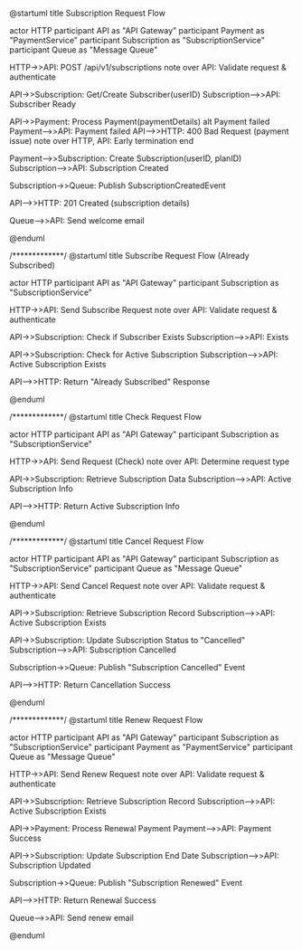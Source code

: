 @startuml
title Subscription Request Flow

actor HTTP
participant API as "API Gateway"
participant Payment as "PaymentService"
participant Subscription as "SubscriptionService"
participant Queue as "Message Queue"

HTTP->>API: POST /api/v1/subscriptions
note over API: Validate request & authenticate

API->>Subscription: Get/Create Subscriber(userID)
Subscription-->>API: Subscriber Ready

API->>Payment: Process Payment(paymentDetails)
alt Payment failed
    Payment-->>API: Payment failed
    API-->>HTTP: 400 Bad Request (payment issue)
    note over HTTP, API: Early termination
end

Payment-->>Subscription: Create Subscription(userID, planID)
Subscription-->>API: Subscription Created

Subscription->>Queue: Publish SubscriptionCreatedEvent

API-->>HTTP: 201 Created (subscription details)

Queue-->>API: Send welcome email  

@enduml



/*************/
@startuml
title Subscribe Request Flow (Already Subscribed)

actor HTTP
participant API as "API Gateway"
participant Subscription as "SubscriptionService"

HTTP->>API: Send Subscribe Request
note over API: Validate request & authenticate

API->>Subscription: Check if Subscriber Exists
Subscription-->>API: Exists

API->>Subscription: Check for Active Subscription
Subscription-->>API: Active Subscription Exists

API-->>HTTP: Return "Already Subscribed" Response

@enduml



/*************/
@startuml
title Check Request Flow

actor HTTP
participant API as "API Gateway"
participant Subscription as "SubscriptionService"

HTTP->>API: Send Request (Check)
note over API: Determine request type

API->>Subscription: Retrieve Subscription Data
Subscription-->>API: Active Subscription Info

API-->>HTTP: Return Active Subscription Info

@enduml


/*************/
@startuml
title Cancel Request Flow

actor HTTP
participant API as "API Gateway"
participant Subscription as "SubscriptionService"
participant Queue as "Message Queue"

HTTP->>API: Send Cancel Request
note over API: Validate request & authenticate

API->>Subscription: Retrieve Subscription Record
Subscription-->>API: Active Subscription Exists

API->>Subscription: Update Subscription Status to "Cancelled"
Subscription-->>API: Subscription Cancelled

Subscription->>Queue: Publish "Subscription Cancelled" Event

API-->>HTTP: Return Cancellation Success

@enduml


/*************/
@startuml
title Renew Request Flow

actor HTTP
participant API as "API Gateway"
participant Subscription as "SubscriptionService"
participant Payment as "PaymentService"
participant Queue as "Message Queue"

HTTP->>API: Send Renew Request
note over API: Validate request & authenticate

API->>Subscription: Retrieve Subscription Record
Subscription-->>API: Active Subscription Exists

API->>Payment: Process Renewal Payment
Payment-->>API: Payment Success

API->>Subscription: Update Subscription End Date
Subscription-->>API: Subscription Updated

Subscription->>Queue: Publish "Subscription Renewed" Event

API-->>HTTP: Return Renewal Success

Queue-->>API: Send renew email

@enduml

